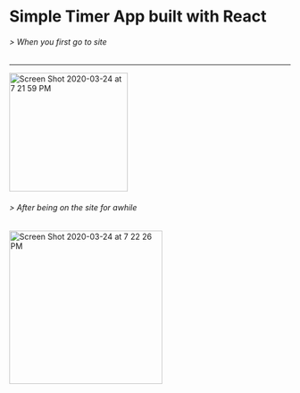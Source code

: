 # Simple Timer App built with React

###### > When you first go to site 
<hr />
<img width="212" alt="Screen Shot 2020-03-24 at 7 21 59 PM" src="https://user-images.githubusercontent.com/40013860/77492425-294d1c80-6e06-11ea-9449-ea3857e22ddb.png">

######  > After being on the site for awhile 

<img width="274" alt="Screen Shot 2020-03-24 at 7 22 26 PM" src="https://user-images.githubusercontent.com/40013860/77492428-2baf7680-6e06-11ea-827a-017417c52fe8.png">

